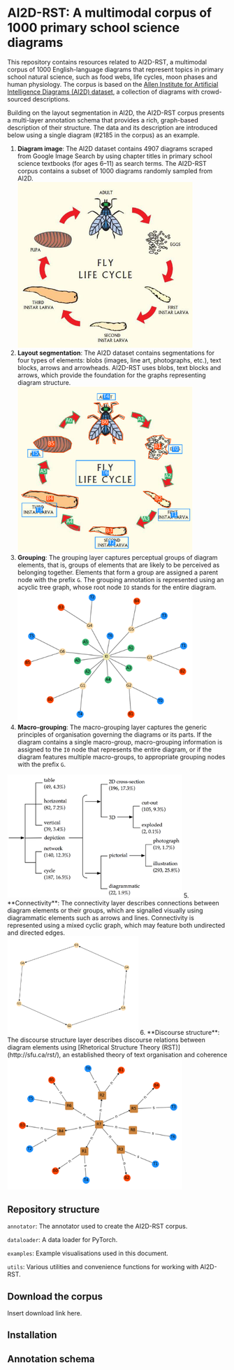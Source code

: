 # AI2D-RST: A multimodal corpus of 1000 primary school science diagrams

This repository contains resources related to AI2D-RST, a multimodal corpus of 1000 English-language diagrams that represent topics in primary school natural science, such as food webs, life cycles, moon phases and human physiology. The corpus is based on the [Allen Institute for Artificial Intelligence Diagrams (AI2D) dataset](https://allenai.org/plato/diagram-understanding/), a collection of diagrams with crowd-sourced descriptions. 

Building on the layout segmentation in AI2D, the AI2D-RST corpus presents a multi-layer annotation schema that provides a rich, graph-based description of their structure. The data and its description are introduced below using a single diagram (#2185 in the corpus) as an example.

1. **Diagram image**: The AI2D dataset contains 4907 diagrams scraped from Google Image Search by using chapter titles in primary school science textbooks (for ages 6–11) as search terms. The AI2D-RST corpus contains a subset of 1000 diagrams randomly sampled from AI2D. <br> <img src="examples/2185.png" width=400>
2. **Layout segmentation**: The AI2D dataset contains segmentations for four types of elements: blobs (images, line art, photographs, etc.), text blocks, arrows and arrowheads. AI2D-RST uses blobs, text blocks and arrows, which provide the foundation for the graphs representing diagram structure. <br> <img src="examples/segmentation_2185.png" width=400>
3. **Grouping**: The grouping layer captures perceptual groups of diagram elements, that is, groups of elements that are likely to be perceived as belonging together. Elements that form a group are assigned a parent node with the prefix `G`. The grouping annotation is represented using an acyclic tree graph, whose root node `IO` stands for the entire diagram. <br> <img src="examples/layout_2185.png" width=400>
4. **Macro-grouping**: The macro-grouping layer captures the generic principles of organisation governing the diagrams or its parts. If the diagram contains a single macro-group, macro-grouping information is assigned to the `I0` node that represents the entire diagram, or if the diagram features multiple macro-groups, to appropriate grouping nodes with the prefix `G`. <br>
<img src="examples/macro-groups.png" width=400>
5. **Connectivity**: The connectivity layer describes connections between diagram elements or their groups, which are signalled visually using diagrammatic elements such as arrows and lines. Connectivity is represented using a mixed cyclic graph, which may feature both undirected and directed edges. <br> <img src="examples/connectivity_2185.png" width=300>
6. **Discourse structure**: The discourse structure layer describes discourse relations between diagram elements using [Rhetorical Structure Theory (RST)](http://sfu.ca/rst/), an established theory of text organisation and coherence<br> <img src="examples/rst_2185.png" width=400> 



## Repository structure

`annotator`: The annotator used to create the AI2D-RST corpus.

`dataloader`: A data loader for PyTorch.

`examples`: Example visualisations used in this document.

`utils`: Various utilities and convenience functions for working with AI2D-RST.

## Download the corpus

Insert download link here.

## Installation

## Annotation schema
